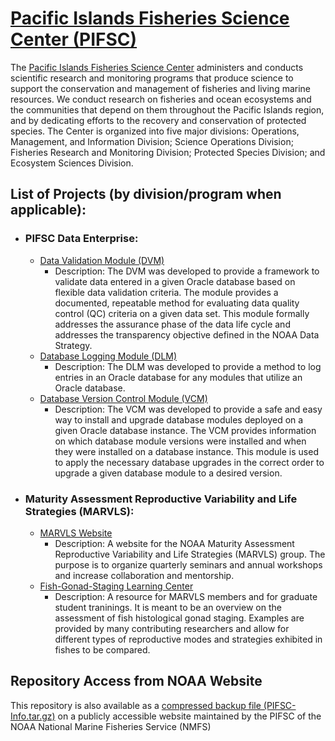 # [Pacific Islands Fisheries Science Center (PIFSC)](https://github.com/PIFSC-NMFS-NOAA)

The [Pacific Islands Fisheries Science Center](https://www.fisheries.noaa.gov/about/pacific-islands-fisheries-science-center) administers and conducts scientific research and monitoring programs that produce science to support the conservation and management of fisheries and living marine resources. We conduct research on fisheries and ocean ecosystems and the communities that depend on them throughout the Pacific Islands region, and by dedicating efforts to the recovery and conservation of protected species. The Center is organized into five major divisions: Operations, Management, and Information Division; Science Operations Division; Fisheries Research and Monitoring Division; Protected Species Division; and Ecosystem Sciences Division.

## List of Projects (by division/program when applicable):
- ### PIFSC Data Enterprise:
  - [Data Validation Module (DVM)](https://github.com/PIFSC-NMFS-NOAA/PIFSC-DataValidationModule)
    - Description: The DVM was developed to provide a framework to validate data entered in a given Oracle database based on flexible data validation criteria.  The module provides a documented, repeatable method for evaluating data quality control (QC) criteria on a given data set.  This module formally addresses the assurance phase of the data life cycle and addresses the transparency objective defined in the NOAA Data Strategy.  
  - [Database Logging Module (DLM)](https://github.com/PIFSC-NMFS-NOAA/PIFSC-DBLoggingModule)
    - Description: The DLM was developed to provide a method to log entries in an Oracle database for any modules that utilize an Oracle database.  
  - [Database Version Control Module (VCM)](https://github.com/PIFSC-NMFS-NOAA/PIFSC-DBVersionControlModule)
    - Description: The VCM was developed to provide a safe and easy way to install and upgrade database modules deployed on a given Oracle database instance.  The VCM provides information on which database module versions were installed and when they were installed on a database instance.  This module is used to apply the necessary database upgrades in the correct order to upgrade a given database module to a desired version.  
- ### Maturity Assessment Reproductive Variability and Life Strategies (MARVLS):
  - [MARVLS Website](https://github.com/MARVLS/MARVLS)
    - Description: A website for the NOAA Maturity Assessment Reproductive Variability and Life Strategies (MARVLS) group. The purpose is to organize quarterly seminars and annual workshops and increase collaboration and mentorship.
  - [Fish-Gonad-Staging Learning Center](https://github.com/MARVLS/Fish-Gonad-Staging)
    - Description: A resource for MARVLS members and for graduate student traninings. It is meant to be an overview on the assessment of fish histological gonad staging. Examples are provided by many contributing researchers and allow for different types of reproductive modes and strategies exhibited in fishes to be compared. 
    
## Repository Access from NOAA Website
This repository is also available as a [compressed backup file (PIFSC-Info.tar.gz)](https://pifsc-xfer.irc.noaa.gov/gitxfer/PIFSC-Info.tar.gz) on a publicly accessible website maintained by the PIFSC of the NOAA National Marine Fisheries Service (NMFS)
